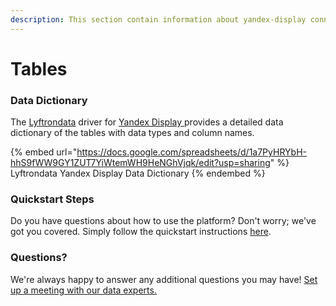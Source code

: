```yaml
---
description: This section contain information about yandex-display connector tables information
---
```


# Tables

### Data Dictionary

The [Lyftrondata](https://www.lyftrondata.com/) driver for [Yandex Display](https://www.lyftrondata.com/integration/yandex-display/)[ ](https://www.lyftrondata.com/integration/yandex-display/)provides a detailed data dictionary of the tables with data types and column names.

{% embed url="https://docs.google.com/spreadsheets/d/1a7PyHRYbH-hhS9fWW9GY1ZUT7YiWtemWH9HeNGhVjqk/edit?usp=sharing" %}
Lyftrondata Yandex Display Data Dictionary
{% endembed %}

### Quickstart Steps

Do you have questions about how to use the platform? Don't worry; we've got you covered. Simply follow the quickstart instructions [here](../../../../quickstart-steps.md).

### Questions? <a href="#questions" id="questions"></a>

We're always happy to answer any additional questions you may have! [Set up a meeting with our data experts.](https://www.lyftrondata.com/book-a-meeting/)


